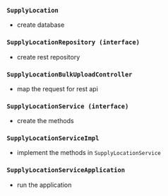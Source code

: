 ### ```SupplyLocation```
- create database

### ```SupplyLocationRepository (interface)```
- create rest repository

### ```SupplyLocationBulkUploadController```
- map the request for rest api

### ```SupplyLocationService (interface)```
- create the methods

### ```SupplyLocationServiceImpl```
- implement the methods in ```SupplyLocationService```

### ```SupplyLocationServiceApplication```
- run the application